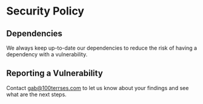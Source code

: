 # Security Policy

## Dependencies

We always keep up-to-date our dependencies to reduce the risk of having a dependency with a vulnerability.

## Reporting a Vulnerability

Contact [gab@100terrses.com](mailto:gab@100terrses.com) to let us know about your findings and see what are the next steps.
